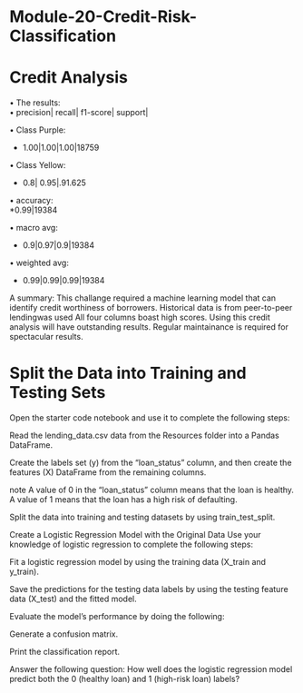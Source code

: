 # Module-20-Credit-Risk-Classification


# Credit Analysis 

• The results:   
•                 precision|    recall|  f1-score| support| 
                
• Class Purple:
    
*  1.00|1.00|1.00|18759 

• Class Yellow:

*  0.8| 0.95|.91.625   
                  
• accuracy:                             
*0.99|19384  

• macro avg:         
* 0.9|0.97|0.9|19384 
    
• weighted avg:      

* 0.99|0.99|0.99|19384 

A summary: This challange required a machine learning model that can identify credit worthiness of borrowers. Historical data is from peer-to-peer lendingwas used  All four columns boast high scores. Using this credit analysis will have outstanding results. Regular maintainance is required for spectacular results. 

# Split the Data into Training and Testing Sets
Open the starter code notebook and use it to complete the following steps:

Read the lending_data.csv data from the Resources folder into a Pandas DataFrame.

Create the labels set (y) from the “loan_status” column, and then create the features (X) DataFrame from the remaining columns.

note
A value of 0 in the “loan_status” column means that the loan is healthy. A value of 1 means that the loan has a high risk of defaulting.

Split the data into training and testing datasets by using train_test_split.

Create a Logistic Regression Model with the Original Data
Use your knowledge of logistic regression to complete the following steps:

Fit a logistic regression model by using the training data (X_train and y_train).

Save the predictions for the testing data labels by using the testing feature data (X_test) and the fitted model.

Evaluate the model’s performance by doing the following:

Generate a confusion matrix.

Print the classification report.

Answer the following question: How well does the logistic regression model predict both the 0 (healthy loan) and 1 (high-risk loan) labels?

